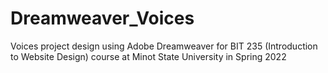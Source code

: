 # Dreamweaver_Voices
Voices project design using Adobe Dreamweaver for BIT 235 (Introduction to Website Design) course at Minot State University in Spring 2022
